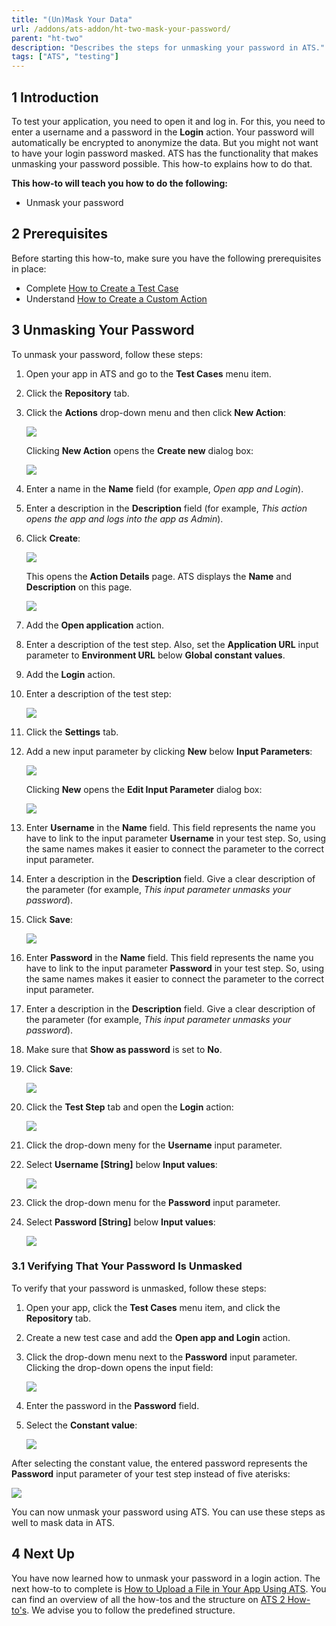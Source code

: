 ```yaml
---
title: "(Un)Mask Your Data"
url: /addons/ats-addon/ht-two-mask-your-password/
parent: "ht-two"
description: "Describes the steps for unmasking your password in ATS."
tags: ["ATS", "testing"]
---
```


## 1 Introduction

To test your application, you need to open it and log in. For this, you need to enter a username and a password in the **Login** action. Your password will automatically be encrypted to anonymize the data. But you might not want to have your login password masked. ATS has the functionality that makes unmasking your password possible. This how-to explains how to do that.

**This how-to will teach you how to do the following:**

* Unmask your password

## 2 Prerequisites

Before starting this how-to, make sure you have the following prerequisites in place:

* Complete [How to Create a Test Case](ht-two-create-a-test-case)
* Understand [How to Create a Custom Action](ht-two-custom-action-general)

## 3 Unmasking Your Password

To unmask your password, follow these steps:

1. Open your app in ATS and go to the **Test Cases** menu item.
2. Click the **Repository** tab.
3.  Click the **Actions** drop-down menu and then click **New Action**:

	![](attachments/ht-two-mask-your-password/create_new_action.png)

	Clicking **New Action** opens the **Create new** dialog box:

	![](attachments/ht-two-create-a-test-case/repository-create-new.png) 

4. Enter a name in the **Name** field (for example, *Open app and Login*).     
5. Enter a description in the **Description** field (for example, *This action opens the app and logs into the app as Admin*).
6.  Click **Create**:

	![](attachments/ht-two-mask-your-password/create-new-action-dialog-c.png)

	This opens the **Action Details** page. ATS displays the **Name** and **Description** on this page.

	![](attachments/ht-two-mask-your-password/action_details-page.png)

7. Add the **Open application** action.
8. Enter a description of the test step. Also, set the **Application URL** input parameter to **Environment URL** below **Global constant values**.
9. Add the **Login** action.
10. Enter a description of the test step:

	![](attachments/ht-two-mask-your-password/description_added.png)

11. Click the **Settings** tab.
12. Add a new input parameter by clicking **New** below **Input Parameters**:

	![](attachments/ht-two-mask-your-password/add_input_parameter.png)

	Clicking **New** opens the **Edit Input Parameter** dialog box:

	![](attachments/ht-two-mask-your-password/edit_input_paremeter.png)

13. Enter **Username** in the **Name** field. This field represents the name you have to link to the input parameter **Username** in your test step. So, using the same names makes it easier to connect the parameter to the correct input parameter.
14. Enter a description in the **Description** field. Give a clear description of the parameter (for example, *This input parameter unmasks your password*).
15. Click **Save**:

	![](attachments/ht-two-mask-your-password/Username_input_parameter_edit.png)

16. Enter **Password** in the **Name** field. This field represents the name you have to link to the input parameter **Password** in your test step. So, using the same names makes it easier to connect the parameter to the correct input parameter. 
17. Enter a description in the **Description** field. Give a clear description of the parameter (for example, *This input parameter unmasks your password*).
18. Make sure that **Show as password** is set to **No**.
19. Click **Save**:

	![](attachments/ht-two-mask-your-password/unmask_password_edit.png)

20. Click the **Test Step** tab and open the **Login** action:

	![](attachments/ht-two-mask-your-password/Test_steps_tab.png)

21. Click the drop-down meny for the **Username** input parameter.
22. Select **Username [String]** below **Input values**:

	![](attachments/ht-two-mask-your-password/Username_input_value.png)

23. Click the drop-down menu for the **Password** input parameter.
24. Select **Password [String]** below **Input values**:

	![](attachments/ht-two-mask-your-password/selected_input_parameters.png)

### 3.1 Verifying That Your Password Is Unmasked

To verify that your password is unmasked, follow these steps:

1. Open your app, click the **Test Cases** menu item, and click the **Repository** tab.
2. Create a new test case and add the **Open app and Login** action.
3.  Click the drop-down menu next to the **Password** input parameter. Clicking the drop-down opens the input field:

	![](attachments/ht-two-mask-your-password/input_field_password.png)

4. Enter the password in the **Password** field.
5.  Select the **Constant value**:

	![](attachments/ht-two-mask-your-password/password_entered.png)

After selecting the constant value, the entered password represents the **Password** input parameter of your test step instead of five aterisks:

![](attachments/ht-two-mask-your-password/unmasked_password.png)

You can now unmask your password using ATS. You can use these steps as well to mask data in ATS.

## 4 Next Up

You have now learned how to unmask your password in a login action. The next how-to to complete is [How to Upload a File in Your App Using ATS](ht-two-upload-file-using-ats). You can find an overview of all the how-tos and the structure on [ATS 2 How-to's](ht-two). We advise you to follow the predefined structure.
